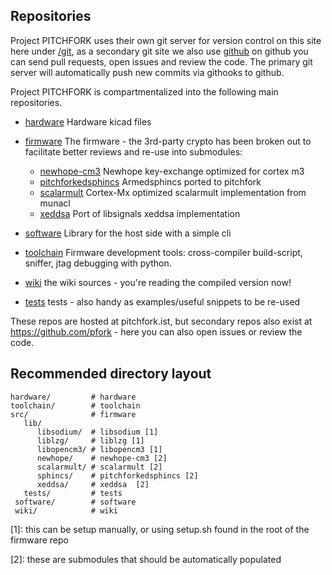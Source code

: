 ## Repositories

Project PITCHFORK uses their own git server for version control on
this site here under [/git](/git), as a secondary git site we also
use [github](https://github.com/pfork/) on github you can send pull
requests, open issues and review the code. The primary git server will
automatically push new commits via githooks to github.

Project PITCHFORK is compartmentalized into the following main repositories.

- [hardware](../git/hardware/) Hardware kicad files
- [firmware](../git/firmware/) The firmware - the 3rd-party crypto has been broken out to facilitate better reviews and re-use into submodules:
    * [newhope-cm3](../git/newhope-cm3/) Newhope key-exchange optimized for cortex m3
    * [pitchforkedsphincs](../git/pitchforkedsphincs/) Armedsphincs ported to pitchfork
    * [scalarmult](../git/scalarmult/) Cortex-Mx optimized scalarmult implementation from munacl
    * [xeddsa](../git/xeddsa/) Port of libsignals xeddsa implementation
- [software](../git/hardware/) Library for the host side with a simple cli
- [toolchain](../git/toolchain/) Firmware development tools: cross-compiler build-script, sniffer, jtag debugging with python.

- [wiki](../git/wiki/) the wiki sources - you're reading the compiled version now!

- [tests](../git/wiki/) tests - also handy as examples/useful snippets to be re-used

These repos are hosted at pitchfork.ist, but secondary repos also
exist at https://github.com/pfork - here you can also open issues or
review the code.


## Recommended directory layout

```
hardware/         # hardware
toolchain/        # toolchain
src/              # firmware
   lib/
      libsodium/  # libsodium [1]
      liblzg/     # liblzg [1]
      libopencm3/ # libopencm3 [1]
      newhope/    # newhope-cm3 [2]
      scalarmult/ # scalarmult [2]
      sphincs/    # pitchforkedsphincs [2]
      xeddsa/     # xeddsa  [2]
   tests/         # tests
 software/        # software
 wiki/            # wiki
```

[1]: this can be setup manually, or using setup.sh found in the root of the firmware repo

[2]: these are submodules that should be automatically populated
